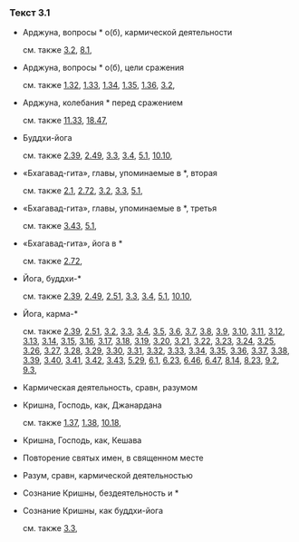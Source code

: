 ### Текст 3.1
	
- Арджуна, вопросы * о(б), кармической деятельности

	см. также  [3.2](../03/0302.md),  [8.1](../08/0801.md), 
	
- Арджуна, вопросы * о(б), цели сражения

	см. также  [1.32](../01/0132.md),  [1.33](../01/0133.md),  [1.34](../01/0134.md),  [1.35](../01/0135.md),  [1.36](../01/0136.md),  [3.2](../03/0302.md), 
	
- Арджуна, колебания * перед сражением

	см. также  [11.33](../11/1133.md),  [18.47](../18/1847.md), 
	
- Буддхи-йога

	см. также  [2.39](../02/0239.md),  [2.49](../02/0249.md),  [3.3](../03/0303.md),  [3.4](../03/0304.md),  [5.1](../05/0501.md),  [10.10](../10/1010.md), 
	
- «Бхагавад-гита», главы, упоминаемые в *, вторая

	см. также  [2.1](../02/0201.md),  [2.72](../02/0272.md),  [3.2](../03/0302.md),  [3.3](../03/0303.md),  [5.1](../05/0501.md), 
	
- «Бхагавад-гита», главы, упоминаемые в *, третья

	см. также  [3.43](../03/0343.md),  [5.1](../05/0501.md), 
	
- «Бхагавад-гита», йога в *

	см. также  [2.72](../02/0272.md), 
	
- Йога, буддхи-*

	см. также  [2.39](../02/0239.md),  [2.49](../02/0249.md),  [2.51](../02/0251.md),  [3.3](../03/0303.md),  [3.4](../03/0304.md),  [5.1](../05/0501.md),  [10.10](../10/1010.md), 
	
- Йога, карма-*

	см. также  [2.39](../02/0239.md),  [2.51](../02/0251.md),  [3.2](../03/0302.md),  [3.3](../03/0303.md),  [3.4](../03/0304.md),  [3.5](../03/0305.md),  [3.6](../03/0306.md),  [3.7](../03/0307.md),  [3.8](../03/0308.md),  [3.9](../03/0309.md),  [3.10](../03/0310.md),  [3.11](../03/0311.md),  [3.12](../03/0312.md),  [3.13](../03/0313.md),  [3.14](../03/0314.md),  [3.15](../03/0315.md),  [3.16](../03/0316.md),  [3.17](../03/0317.md),  [3.18](../03/0318.md),  [3.19](../03/0319.md),  [3.20](../03/0320.md),  [3.21](../03/0321.md),  [3.22](../03/0322.md),  [3.23](../03/0323.md),  [3.24](../03/0324.md),  [3.25](../03/0325.md),  [3.26](../03/0326.md),  [3.27](../03/0327.md),  [3.28](../03/0328.md),  [3.29](../03/0329.md),  [3.30](../03/0330.md),  [3.31](../03/0331.md),  [3.32](../03/0332.md),  [3.33](../03/0333.md),  [3.34](../03/0334.md),  [3.35](../03/0335.md),  [3.36](../03/0336.md),  [3.37](../03/0337.md),  [3.38](../03/0338.md),  [3.39](../03/0339.md),  [3.40](../03/0340.md),  [3.41](../03/0341.md),  [3.42](../03/0342.md),  [3.43](../03/0343.md),  [5.29](../05/0529.md),  [6.1](../06/0601.md),  [6.23](../06/0623.md),  [6.46](../06/0646.md),  [6.47](../06/0647.md),  [8.14](../08/0814.md),  [8.23](../08/0823.md),  [9.2](../09/0902.md),  [9.3](../09/0903.md), 
	
- Кармическая деятельность, сравн, разумом

	
- Кришна, Господь, как, Джанардана

	см. также  [1.37](../01/0137.md),  [1.38](../01/0138.md),  [10.18](../10/1018.md), 
	
- Кришна, Господь, как, Кешава

	
- Повторение святых имен, в священном месте

	
- Разум, сравн, кармической деятельностью

	
- Сознание Кришны, бездеятельность и *

	
- Сознание Кришны, как буддхи-йога

	см. также  [3.3](../03/0303.md), 
